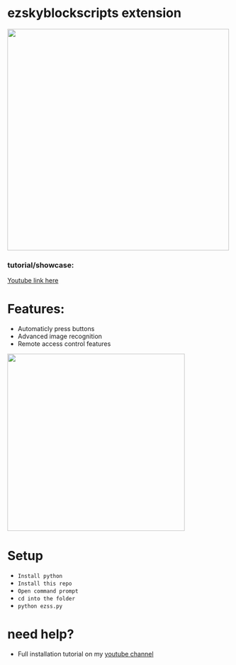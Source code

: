 # ezskyblockscripts extension
<img src="https://cdn.discordapp.com/attachments/888821477422534677/900719627015958558/ezskyblockscripts.png" width="500px">

### tutorial/showcase:

[Youtube link here](https://youtu.be/U0ihGUwjleY)
# Features:
- Automaticly press buttons
- Advanced image recognition
- Remote access control features

<img src="https://cdn.discordapp.com/attachments/847466666689560637/948614960907452456/unknown.png" width="400px">

# Setup
- ```Install python```
- ```Install this repo```
- ```Open command prompt```
- ```cd into the folder```
- ```python ezss.py```
# need help?
- Full installation tutorial on my [youtube channel](https://www.youtube.com/channel/UChCFnFywy9wPQBK833XbOrA)

